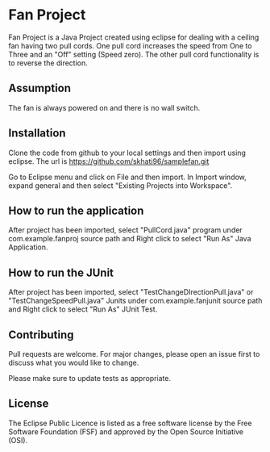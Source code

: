 # Fan Project

Fan Project is a Java Project created using eclipse for dealing with a ceiling fan having two pull cords. One pull cord increases the speed from One to Three and an "Off" setting (Speed zero). The other pull cord functionality is to reverse the direction.

## Assumption
The fan is always powered on and there is no wall switch.

## Installation

Clone the code from github to your local settings and then import using eclipse.
The url is https://github.com/skhati96/samplefan.git

Go to Eclipse menu and click on File and then import. 
In Import window, expand general and then select "Existing Projects into Workspace". 

## How to run the application

After project has been imported, select "PullCord.java" program under com.example.fanproj source path and Right click to select "Run As" Java Application.

## How to run the JUnit

After project has been imported, select "TestChangeDIrectionPull.java" or "TestChangeSpeedPull.java" Junits under com.example.fanjunit source path and Right click to select "Run As" JUnit Test.

## Contributing
Pull requests are welcome. For major changes, please open an issue first to discuss what you would like to change.

Please make sure to update tests as appropriate.

## License
The Eclipse Public Licence is listed as a free software license by the Free Software Foundation (FSF) and approved by the Open Source Initiative (OSI).
